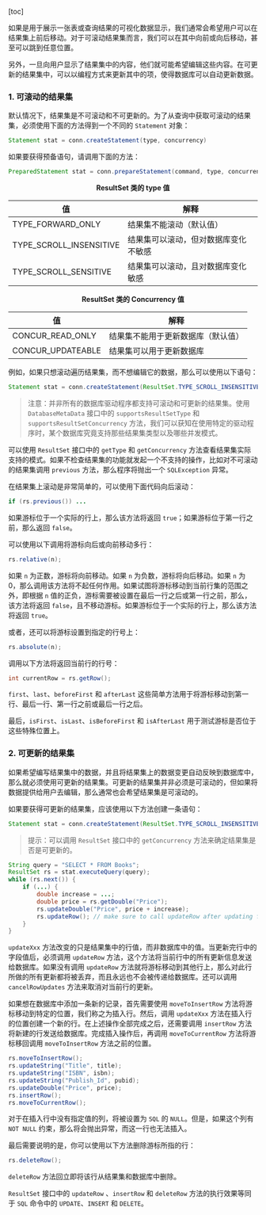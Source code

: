 [toc]

如果是用于展示一张表或查询结果的可视化数据显示，我们通常会希望用户可以在结果集上前后移动。对于可滚动结果集而言，我们可以在其中向前或向后移动，甚至可以跳到任意位置。

另外，一旦向用户显示了结果集中的内容，他们就可能希望编辑这些内容。在可更新的结果集中，可以以编程方式来更新其中的项，使得数据库可以自动更新数据。

### 1. 可滚动的结果集

默认情况下，结果集是不可滚动和不可更新的。为了从查询中获取可滚动的结果集，必须使用下面的方法得到一个不同的 `Statement` 对象：

```java
Statement stat = conn.createStatement(type, concurrency)
```

如果要获得预备语句，请调用下面的方法：

```java
PreparedStatement stat = conn.prepareStatement(command, type, concurrency);
```

<center><b>ResultSet 类的 type 值</b></center>

| 值                      | 解释                                 |
| ----------------------- | ------------------------------------ |
| TYPE_FORWARD_ONLY       | 结果集不能滚动（默认值）             |
| TYPE_SCROLL_INSENSITIVE | 结果集可以滚动，但对数据库变化不敏感 |
| TYPE_SCROLL_SENSITIVE   | 结果集可以滚动，且对数据库变化敏感   |

<center><b>ResultSet 类的 Concurrency 值</b></center>

| 值                | 解释                               |
| ----------------- | ---------------------------------- |
| CONCUR_READ_ONLY  | 结果集不能用于更新数据库（默认值） |
| CONCUR_UPDATEABLE | 结果集可以用于更新数据库           |

例如，如果只想滚动遍历结果集，而不想编辑它的数据，那么可以使用以下语句：

```java
Statement stat = conn.createStatement(ResultSet.TYPE_SCROLL_INSENSITIVE, ResultSet.CONCUR_READ_ONLY);
```

> 注意：并非所有的数据库驱动程序都支持可滚动和可更新的结果集。使用 `DatabaseMetaData` 接口中的 `supportsResultSetType` 和 `supportsResultSetConcurrency` 方法，我们可以获知在使用特定的驱动程序时，某个数据库究竟支持那些结果集类型以及哪些并发模式。

可以使用 `ResultSet` 接口中的 `getType` 和 `getConcurrency` 方法查看结果集实际支持的模式。如果不检查结果集的功能就发起一个不支持的操作，比如对不可滚动的结果集调用 `previous` 方法，那么程序将抛出一个 `SQLException` 异常。

在结果集上滚动是非常简单的，可以使用下面代码向后滚动：

```java
if (rs.previous()) ...
```

如果游标位于一个实际的行上，那么该方法将返回 `true`；如果游标位于第一行之前，那么返回 `false`。

可以使用以下调用将游标向后或向前移动多行：

```java
rs.relative(n);
```

如果 `n` 为正数，游标将向前移动。如果 `n` 为负数，游标将向后移动。如果 `n` 为 0，那么调用该方法将不起任何作用。如果试图将游标移动到当前行集的范围之外，即根据 `n` 值的正负，游标需要被设置在最后一行之后或第一行之前，那么，该方法将返回 `false`，且不移动游标。如果游标位于一个实际的行上，那么该方法将返回 `true`。

或者，还可以将游标设置到指定的行号上：

```java
rs.absolute(n);
```

调用以下方法将返回当前行的行号：

```java
int currentRow = rs.getRow();
```

`first`、`last`、`beforeFirst` 和 `afterLast` 这些简单方法用于将游标移动到第一行、最后一行、第一行之前或最后一行之后。

最后，`isFirst`、`isLast`、`isBeforeFirst` 和 `isAfterLast` 用于测试游标是否位于这些特殊位置上。

### 2. 可更新的结果集

如果希望编写结果集中的数据，并且将结果集上的数据变更自动反映到数据库中，那么就必须使用可更新的结果集。可更新的结果集并非必须是可滚动的，但如果将数据提供给用户去编辑，那么通常也会希望结果集是可滚动的。

如果要获得可更新的结果集，应该使用以下方法创建一条语句：

```java
Statement stat = conn.createStatement(ResultSet.TYPE_SCROLL_INSENSITIVE, ResultSet.CONCUR_UPDATABLE);
```

> 提示：可以调用 `ResultSet` 接口中的 `getConcurrency` 方法来确定结果集是否是可更新的。

```java
String query = "SELECT * FROM Books";
ResultSet rs = stat.executeQuery(query);
while (rs.next()) {
    if (...) {
        double increase = ...;
        double price = rs.getDouble("Price");
        rs.updateDouble("Price", price + increase);
        rs.updateRow();	// make sure to call updateRow after updating fields
    }
}
```

`updateXxx` 方法改变的只是结果集中的行值，而非数据库中的值。当更新完行中的字段值后，必须调用 `updateRow` 方法，这个方法将当前行中的所有更新信息发送给数据库。如果没有调用 `updateRow` 方法就将游标移动到其他行上，那么对此行所做的所有更新都将被丢弃，而且永远也不会被传递给数据库。还可以调用 `cancelRowUpdates` 方法来取消对当前行的更新。

如果想在数据库中添加一条新的记录，首先需要使用 `moveToInsertRow` 方法将游标移动到特定的位置，我们称之为插入行。然后，调用 `updateXxx` 方法在插入行的位置创建一个新的行。在上述操作全部完成之后，还需要调用 `insertRow` 方法将新建的行发送给数据库。完成插入操作后，再调用 `moveToCurrentRow` 方法将游标移回调用 `moveToInsertRow` 方法之前的位置。

```java
rs.moveToInsertRow();
rs.updateString("Title", title);
rs.updateString("ISBN", isbn);
rs.updateString("Publish_Id", pubid);
rs.updateDouble("Price", price);
rs.insertRow();
rs.moveToCurrentRow();
```

对于在插入行中没有指定值的列，将被设置为 `SQL` 的 `NULL`。但是，如果这个列有 `NOT NULL` 约束，那么将会抛出异常，而这一行也无法插入。

最后需要说明的是，你可以使用以下方法删除游标所指的行：

```java
rs.deleteRow();
```

`deleteRow` 方法回立即将该行从结果集和数据库中删除。

`ResultSet` 接口中的 `updateRow` 、`insertRow` 和 `deleteRow` 方法的执行效果等同于 `SQL` 命令中的 `UPDATE`、`INSERT` 和 `DELETE`。